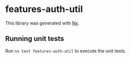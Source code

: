 # features-auth-util

This library was generated with [Nx](https://nx.dev).

## Running unit tests

Run `nx test features-auth-util` to execute the unit tests.
